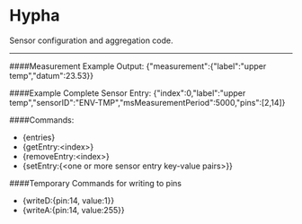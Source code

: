 Hypha
===========

Sensor configuration and aggregation code.

-----------

####Measurement Example Output:
{"measurement":{"label":"upper temp","datum":23.53}}

####Example Complete Sensor Entry:
{"index":0,"label":"upper temp","sensorID":"ENV-TMP","msMeasurementPeriod":5000,"pins":[2,14]}

####Commands:
- {entries}
- {getEntry:\<index\>}
- {removeEntry:\<index\>}
- {setEntry:{\<one or more sensor entry key-value pairs\>}}

####Temporary Commands for writing to pins
- {writeD:{pin:14, value:1}}
- {writeA:{pin:14, value:255}}
